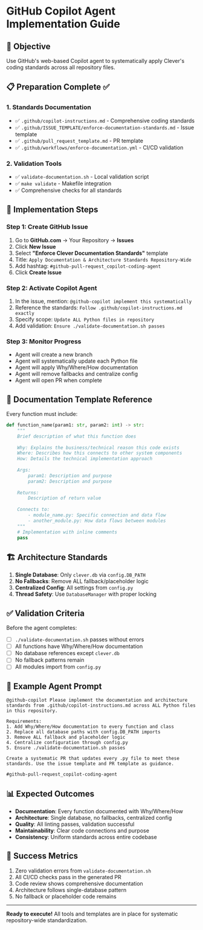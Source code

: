 # GitHub Copilot Agent Implementation Guide

## 🎯 Objective
Use GitHub's web-based Copilot agent to systematically apply Clever's coding standards across all repository files.

## 📋 Preparation Complete ✅

### 1. Standards Documentation
- ✅ `.github/copilot-instructions.md` - Comprehensive coding standards
- ✅ `.github/ISSUE_TEMPLATE/enforce-documentation-standards.md` - Issue template
- ✅ `.github/pull_request_template.md` - PR template
- ✅ `.github/workflows/enforce-documentation.yml` - CI/CD validation

### 2. Validation Tools
- ✅ `validate-documentation.sh` - Local validation script
- ✅ `make validate` - Makefile integration
- ✅ Comprehensive checks for all standards

## 🚀 Implementation Steps

### Step 1: Create GitHub Issue
1. Go to **GitHub.com** → Your Repository → **Issues**
2. Click **New Issue**
3. Select **"Enforce Clever Documentation Standards"** template
4. Title: `Apply Documentation & Architecture Standards Repository-Wide`
5. Add hashtag: `#github-pull-request_copilot-coding-agent`
6. Click **Create Issue**

### Step 2: Activate Copilot Agent
1. In the issue, mention: `@github-copilot implement this systematically`
2. Reference the standards: `Follow .github/copilot-instructions.md exactly`
3. Specify scope: `Update ALL Python files in repository`
4. Add validation: `Ensure ./validate-documentation.sh passes`

### Step 3: Monitor Progress
- Agent will create a new branch
- Agent will systematically update each Python file
- Agent will apply Why/Where/How documentation
- Agent will remove fallbacks and centralize config
- Agent will open PR when complete

## 📝 Documentation Template Reference

Every function must include:

```python
def function_name(param1: str, param2: int) -> str:
    """
    Brief description of what this function does
    
    Why: Explains the business/technical reason this code exists
    Where: Describes how this connects to other system components  
    How: Details the technical implementation approach
    
    Args:
        param1: Description and purpose
        param2: Description and purpose
        
    Returns:
        Description of return value
        
    Connects to:
        - module_name.py: Specific connection and data flow
        - another_module.py: How data flows between modules
    """
    # Implementation with inline comments
    pass
```

## 🏗️ Architecture Standards

1. **Single Database**: Only `clever.db` via `config.DB_PATH`
2. **No Fallbacks**: Remove ALL fallback/placeholder logic  
3. **Centralized Config**: All settings from `config.py`
4. **Thread Safety**: Use `DatabaseManager` with proper locking

## ✅ Validation Criteria

Before the agent completes:
- [ ] `./validate-documentation.sh` passes without errors
- [ ] All functions have Why/Where/How documentation
- [ ] No database references except `clever.db`
- [ ] No fallback patterns remain
- [ ] All modules import from `config.py`

## 🔄 Example Agent Prompt

```
@github-copilot Please implement the documentation and architecture standards from .github/copilot-instructions.md across ALL Python files in this repository.

Requirements:
1. Add Why/Where/How documentation to every function and class
2. Replace all database paths with config.DB_PATH imports  
3. Remove ALL fallback and placeholder logic
4. Centralize configuration through config.py
5. Ensure ./validate-documentation.sh passes

Create a systematic PR that updates every .py file to meet these standards. Use the issue template and PR template as guidance.

#github-pull-request_copilot-coding-agent
```

## 📊 Expected Outcomes

- **Documentation**: Every function documented with Why/Where/How
- **Architecture**: Single database, no fallbacks, centralized config
- **Quality**: All linting passes, validation successful
- **Maintainability**: Clear code connections and purpose
- **Consistency**: Uniform standards across entire codebase

## 🎉 Success Metrics

1. Zero validation errors from `validate-documentation.sh`
2. All CI/CD checks pass in the generated PR
3. Code review shows comprehensive documentation
4. Architecture follows single-database pattern
5. No fallback or placeholder code remains

---

**Ready to execute!** All tools and templates are in place for systematic repository-wide standardization.